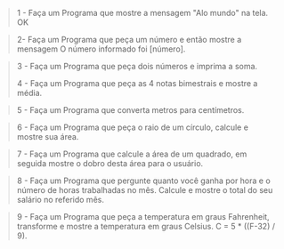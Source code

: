 > 1 - Faça um Programa que mostre a mensagem "Alo mundo" na tela. OK

> 2- Faça um Programa que peça um número e então mostre a mensagem O número informado foi [número].

> 3 - Faça um Programa que peça dois números e imprima a soma.
> 
> 4 - Faça um Programa que peça as 4 notas bimestrais e mostre a média.

> 5 - Faça um Programa que converta metros para centímetros.

> 6 - Faça um Programa que peça o raio de um círculo, calcule e mostre sua área.

> 7 - Faça um Programa que calcule a área de um quadrado, em seguida mostre o dobro desta área para o usuário.

> 8 - Faça um Programa que pergunte quanto você ganha por hora e o número de horas trabalhadas no mês. Calcule e mostre o total do seu salário no referido mês.

> 9 - Faça um Programa que peça a temperatura em graus Fahrenheit,
> transforme e mostre a temperatura em graus Celsius.
> C = 5 \* ((F-32) / 9).